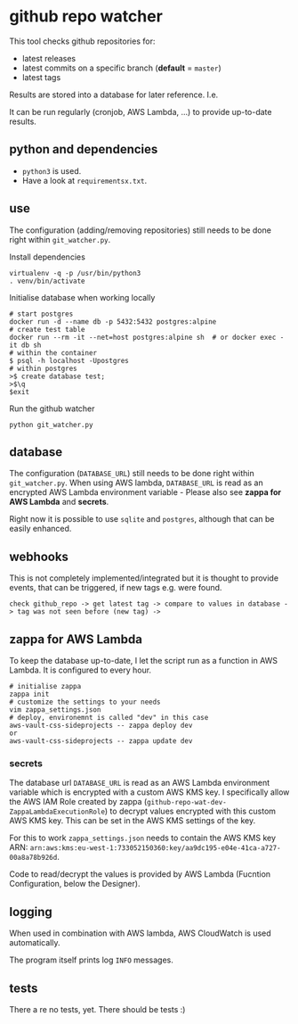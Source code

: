 # github repo watcher

This tool checks github repositories for:
* latest releases
* latest commits on a specific branch (**default** = `master`)
* latest tags

Results are stored into a database for later reference. I.e.

It can be run regularly (cronjob, AWS Lambda, ...) to provide up-to-date results.

## python and dependencies

* `python3` is used.
* Have a look at `requirementsx.txt`.

## use

The configuration (adding/removing repositories) still needs to be done right within `git_watcher.py`.

Install dependencies
```
virtualenv -q -p /usr/bin/python3
. venv/bin/activate
```

Initialise database when working locally
```
# start postgres
docker run -d --name db -p 5432:5432 postgres:alpine
# create test table
docker run --rm -it --net=host postgres:alpine sh  # or docker exec -it db sh
# within the container
$ psql -h localhost -Upostgres
# within postgres
>$ create database test;
>$\q
$exit
```

Run the github watcher
```
python git_watcher.py
```

## database

The configuration (`DATABASE_URL`) still needs to be done right within `git_watcher.py`.
When using AWS lambda, `DATABASE_URL` is read as an encrypted AWS Lambda environment variable - Please also see **zappa for AWS Lambda** and **secrets**.

Right now it is possible to use `sqlite` and `postgres`, although that can be easily enhanced.

## webhooks

This is not completely implemented/integrated but it is thought to provide events, that can be triggered, if new tags e.g. were found.

`check github_repo -> get latest tag -> compare to values in database -> tag was not seen before (new tag) -> `

## zappa for AWS Lambda

To keep the database up-to-date, I let the script run as a function in AWS Lambda.
It is configured to every hour.

```
# initialise zappa
zappa init
# customize the settings to your needs
vim zappa_settings.json
# deploy, environemnt is called "dev" in this case
aws-vault-css-sideprojects -- zappa deploy dev
or
aws-vault-css-sideprojects -- zappa update dev
```

### secrets

The database url `DATABASE_URL` is read as an AWS Lambda environment variable which is encrypted with a custom AWS KMS key.
I specifically allow the AWS IAM Role created by zappa (`github-repo-wat-dev-ZappaLambdaExecutionRole`) to decrypt values encrypted with this custom AWS KMS key.
This can be set in the AWS KMS settings of the key.

For this to work `zappa_settings.json` needs to contain the AWS KMS key ARN: `arn:aws:kms:eu-west-1:733052150360:key/aa9dc195-e04e-41ca-a727-00a8a78b926d`.

Code to read/decrypt the values is provided by AWS Lambda (Fucntion Configuration, below the Designer).


## logging

When used in combination with AWS lambda, AWS CloudWatch is used automatically.

The program itself prints log `INFO` messages.

## tests

There a re no tests, yet. There should be tests :)
